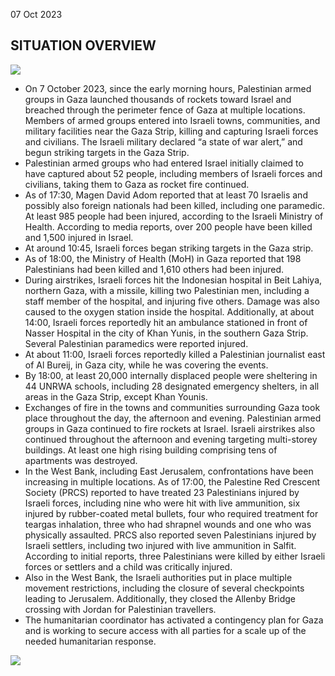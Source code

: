 07 Oct 2023 

## **SITUATION OVERVIEW**

![](/sites/default/files/inline-images/Gaza-flash-update-1-7-october-2023.jpg)

* On 7 October 2023, since the early morning hours, Palestinian armed groups in Gaza launched thousands of rockets toward Israel and breached through the perimeter fence of Gaza at multiple locations. Members of armed groups entered into Israeli towns, communities, and military facilities near the Gaza Strip, killing and capturing Israeli forces and civilians. The Israeli military declared “a state of war alert,” and begun striking targets in the Gaza Strip.
* Palestinian armed groups who had entered Israel initially claimed to have captured about 52 people, including members of Israeli forces and civilians, taking them to Gaza as rocket fire continued.
* As of 17:30, Magen David Adom reported that at least 70 Israelis and possibly also foreign nationals had been killed, including one paramedic. At least 985 people had been injured, according to the Israeli Ministry of Health. According to media reports, over 200 people have been killed and 1,500 injured in Israel.
* At around 10:45, Israeli forces began striking targets in the Gaza strip.
* As of 18:00, the Ministry of Health (MoH) in Gaza reported that 198 Palestinians had been killed and 1,610 others had been injured.
* During airstrikes, Israeli forces hit the Indonesian hospital in Beit Lahiya, northern Gaza, with a missile, killing two Palestinian men, including a staff member of the hospital, and injuring five others. Damage was also caused to the oxygen station inside the hospital. Additionally, at about 14:00, Israeli forces reportedly hit an ambulance stationed in front of Nasser Hospital in the city of Khan Yunis, in the southern Gaza Strip. Several Palestinian paramedics were reported injured.
* At about 11:00, Israeli forces reportedly killed a Palestinian journalist east of Al Bureij, in Gaza city, while he was covering the events.
* By 18:00, at least 20,000 internally displaced people were sheltering in 44 UNRWA schools, including 28 designated emergency shelters, in all areas in the Gaza Strip, except Khan Younis.
* Exchanges of fire in the towns and communities surrounding Gaza took place throughout the day, the afternoon and evening. Palestinian armed groups in Gaza continued to fire rockets at Israel. Israeli airstrikes also continued throughout the afternoon and evening targeting multi-storey buildings. At least one high rising building comprising tens of apartments was destroyed.
* In the West Bank, including East Jerusalem, confrontations have been increasing in multiple locations. As of 17:00, the Palestine Red Crescent Society (PRCS) reported to have treated 23 Palestinians injured by Israeli forces, including nine who were hit with live ammunition, six injured by rubber-coated metal bullets, four who required treatment for teargas inhalation, three who had shrapnel wounds and one who was physically assaulted. PRCS also reported seven Palestinians injured by Israeli settlers, including two injured with live ammunition in Salfit. According to initial reports, three Palestinians were killed by either Israeli forces or settlers and a child was critically injured.
* Also in the West Bank, the Israeli authorities put in place multiple movement restrictions, including the closure of several checkpoints leading to Jerusalem. Additionally, they closed the Allenby Bridge crossing with Jordan for Palestinian travellers.
* The humanitarian coordinator has activated a contingency plan for Gaza and is working to secure access with all parties for a scale up of the needed humanitarian response.

[ ![](/sites/default/files/styles/phone_x1_767_/public/gaza_map-7-october-2023_0.jpg?itok=hvXq7MhY)](/sites/default/files/gaza%5Fmap-7-october-2023%5F0.jpg) 
